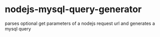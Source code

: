 nodejs-mysql-query-generator
============================

parses optional get parameters of a nodejs request url and generates a mysql query
